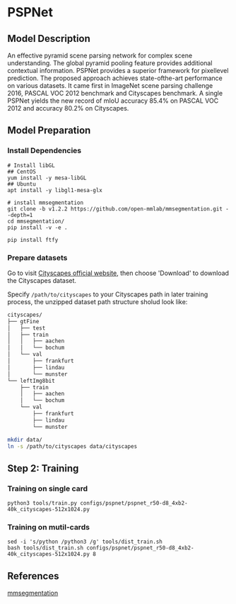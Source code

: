 # PSPNet

## Model Description

An effective pyramid scene parsing network for complex scene understanding. The global pyramid pooling feature provides additional contextual information.
PSPNet provides a superior framework for pixellevel prediction. The proposed approach achieves state-ofthe-art performance on various datasets. It came first in ImageNet scene parsing challenge 2016, PASCAL VOC 2012 benchmark and Cityscapes benchmark. A single PSPNet yields the new record of mIoU accuracy 85.4% on PASCAL VOC 2012 and accuracy 80.2% on Cityscapes.

## Model Preparation

### Install Dependencies

```shell
# Install libGL
## CentOS
yum install -y mesa-libGL
## Ubuntu
apt install -y libgl1-mesa-glx

# install mmsegmentation
git clone -b v1.2.2 https://github.com/open-mmlab/mmsegmentation.git --depth=1
cd mmsegmentation/
pip install -v -e .

pip install ftfy
```

### Prepare datasets
Go to visit [Cityscapes official website](https://www.cityscapes-dataset.com/), then choose 'Download' to download the Cityscapes dataset.

Specify `/path/to/cityscapes` to your Cityscapes path in later training process, the unzipped dataset path structure sholud look like:

```bash
cityscapes/
├── gtFine
│   ├── test
│   ├── train
│   │   ├── aachen
│   │   └── bochum
│   └── val
│       ├── frankfurt
│       ├── lindau
│       └── munster
└── leftImg8bit
    ├── train
    │   ├── aachen
    │   └── bochum
    └── val
        ├── frankfurt
        ├── lindau
        └── munster
```

```bash
mkdir data/
ln -s /path/to/cityscapes data/cityscapes
```

## Step 2: Training
### Training on single card
```shell
python3 tools/train.py configs/pspnet/pspnet_r50-d8_4xb2-40k_cityscapes-512x1024.py
```

### Training on mutil-cards
```shell
sed -i 's/python /python3 /g' tools/dist_train.sh
bash tools/dist_train.sh configs/pspnet/pspnet_r50-d8_4xb2-40k_cityscapes-512x1024.py 8
```

## References
[mmsegmentation](https://github.com/open-mmlab/mmsegmentation)
